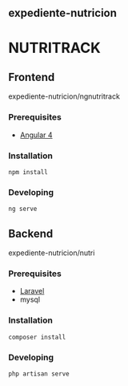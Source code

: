 ## expediente-nutricion

# NUTRITRACK

## Frontend

expediente-nutricion/ngnutritrack

### Prerequisites

- [Angular 4](https://angular.io/guide/setup-local)

### Installation

```
npm install
```

### Developing

```
ng serve
```

## Backend
expediente-nutricion/nutri

### Prerequisites

- [Laravel](https://laravel.com/docs/5.7)
- mysql

### Installation

```
composer install
```

### Developing

```
php artisan serve
```
